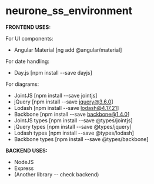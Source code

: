 # neurone_ss_environment

**FRONTEND USES:**

For UI components:
- Angular Material [ng add @angular/material]

For date handling:
- Day.js [npm install --save dayjs]

For diagrams:
- JointJS [npm install --save jointjs]
- jQuery [npm install --save jquery@3.6.0]
- Lodash [npm install --save lodash@4.17.21]
- Backbone [npm install --save backbone@1.4.0]
- JointJS types [npm install --save @types/jointjs]
- jQuery types [npm install --save @types/jquery]
- Lodash types [npm install --save @types/lodash]
- Backbone types [npm install --save @types/backbone]

**BACKEND USES:**

- NodeJS
- Express
- (Another library -- check backend)

